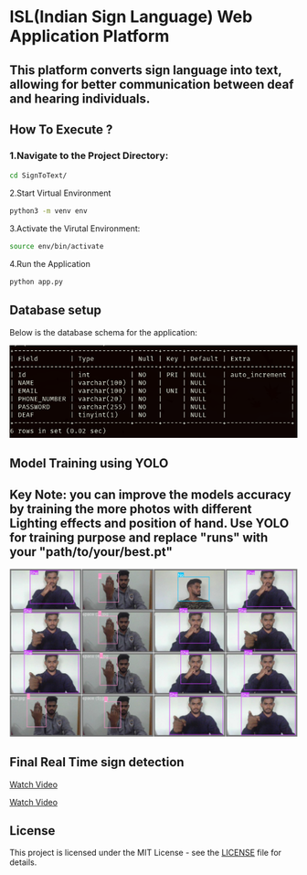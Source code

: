 # ISL(Indian Sign Language) Web Application Platform
## This platform converts sign language into text, allowing for better communication between deaf and hearing individuals.

## How To Execute ?
### 1.Navigate to the Project Directory:
```bash
cd SignToText/
```

2.Start Virtual Environment
```bash
python3 -m venv env
```

3.Activate the Virutal Environment:
```bash
source env/bin/activate
```

4.Run the Application
```bash
python app.py
```

## Database setup
Below is the database schema for the application:

![Database Setup](images/Database.png)

## Model Training using YOLO
## Key Note: you can improve the models accuracy by training the more photos with different Lighting effects and position of hand. Use YOLO for training purpose and replace "runs" with your "path/to/your/best.pt"
![Training Images](images/trainImage.jpg)

## Final Real Time sign detection
[Watch Video](images/TrainVideo1.mp4)

[Watch Video](images/TrainVideo2.mp4)

## License

This project is licensed under the MIT License - see the [LICENSE](LICENSE) file for details.
